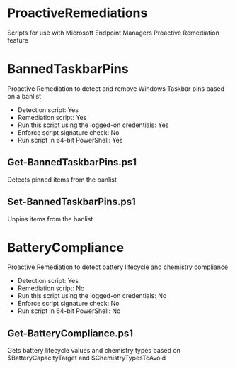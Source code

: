 # ProactiveRemediations

Scripts for use with Microsoft Endpoint Managers Proactive Remediation feature

# BannedTaskbarPins
Proactive Remediation to detect and remove Windows Taskbar pins based on a banlist 
* Detection script: Yes
* Remediation script: Yes
* Run this script using the logged-on credentials: Yes
* Enforce script signature check: No
* Run script in 64-bit PowerShell: Yes

## Get-BannedTaskbarPins.ps1
Detects pinned items from the banlist

## Set-BannedTaskbarPins.ps1
Unpins items from the banlist

# BatteryCompliance
Proactive Remediation to detect battery lifecycle and chemistry compliance
* Detection script: Yes
* Remediation script: No
* Run this script using the logged-on credentials: No
* Enforce script signature check: No
* Run script in 64-bit PowerShell: No

## Get-BatteryCompliance.ps1
Gets battery lifecycle values and chemistry types based on $BatteryCapacityTarget and $ChemistryTypesToAvoid

